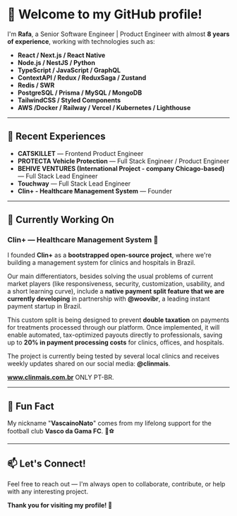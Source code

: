 # 👋 Welcome to my GitHub profile!

I'm **Rafa**, a Senior Software Engineer | Product Engineer with almost **8 years of experience**, working with technologies such as:

- **React / Next.js / React Native**
- **Node.js / NestJS / Python**
- **TypeScript / JavaScript / GraphQL**
- **ContextAPI / Redux / ReduxSaga / Zustand**
- **Redis / SWR**
- **PostgreSQL / Prisma / MySQL / MongoDB**
- **TailwindCSS / Styled Components**
- **AWS /Docker / Railway / Vercel / Kubernetes / Lighthouse**
  
---

## 🚀 Recent Experiences

- **CATSKILLET** — Frontend Product Engineer
- **PROTECTA Vehicle Protection** — Full Stack Engineer / Product Engineer
- **BEHIVE VENTURES (International Project - company Chicago-based)** — Full Stack Lead Engineer
- **Touchway** — Full Stack Lead Engineer
- **Clin+ - Healthcare Management System** — Founder

---

## 🔭 Currently Working On

### **Clin+ — Healthcare Management System** 💚

I founded **Clin+** as a **bootstrapped open-source project**, where we're building a management system for clinics and hospitals in Brazil.

Our main differentiators, besides solving the usual problems of current market players (like responsiveness, security, customization, usability, and a short learning curve), include a **native payment split feature that we are currently developing** in partnership with **@woovibr**, a leading instant payment startup in Brazil.

This custom split is being designed to prevent **double taxation** on payments for treatments processed through our platform. Once implemented, it will enable automated, tax-optimized payouts directly to professionals, saving up to **20% in payment processing costs** for clinics, offices, and hospitals.

The project is currently being tested by several local clinics and receives weekly updates shared on our social media: **@clinmais**.

**www.clinmais.com.br** ONLY PT-BR.

---

## 🎯 Fun Fact

My nickname "**VascaínoNato**" comes from my lifelong support for the football club **Vasco da Gama FC**. 💢⚽

---

## 📫 Let's Connect!

Feel free to reach out — I'm always open to collaborate, contribute, or help with any interesting project.

**Thank you for visiting my profile! 🚀**
